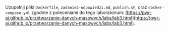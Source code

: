Uzupełnij pliki `Dockerfile`, `zadanie2-odpowiedzi.md`, `publish.sh`, oraz `docker-compose.yml` zgodnie z poleceniami do tego laboratorium: [https://pwr-ai.github.io/przetwarzanie-danych-masowych/labs/lab3.html](https://pwr-ai.github.io/przetwarzanie-danych-masowych/labs/lab3.html).

